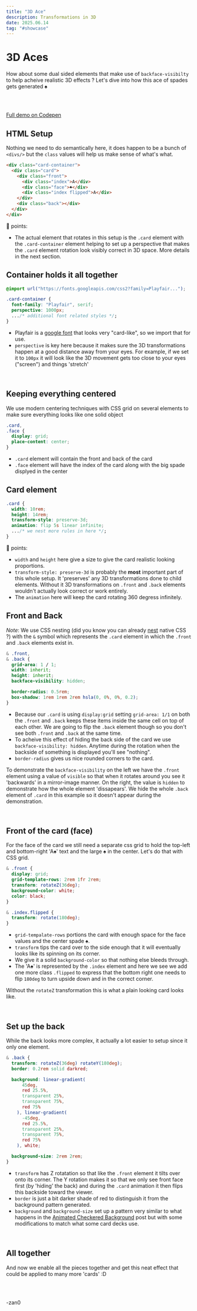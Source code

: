 ```yaml
---
title: "3D Ace"
description: Transformations in 3D
date: 2025.06.14
tag: "#showcase"
---
```


# 3D Aces

<Badge :text="$frontmatter.date" />
<Badge :text="$frontmatter.tag" />

How about some dual sided elements that make use of `backface-visibilty` to help acheive realistic 3D effects ? Let's dive into how this ace of spades gets generated ♠️

<div style="padding:1rem 0;">
<AceOfSpades />
</div>

[Full demo on Codepen](https://codepen.io/_zan0/pen/gbpePWq)

## HTML Setup

Nothing we need to do semantically here, it does happen to be a bunch of `<divs/>` but the `class` values will help us make sense of what's what.

```html
<div class="card-container">
  <div class="card">
    <div class="front">
      <div class="index">A</div>
      <div class="face">♠</div>
      <div class="index flipped">A</div>
    </div>
    <div class="back"></div>
  </div>
</div>
```

🔑 points:

- The actual element that rotates in this setup is the `.card` element with the `.card-container` element helping to set up a perspective that makes the `.card` element rotation look visibly correct in 3D space. More details in the next section.

## Container holds it all together

```css
@import url("https://fonts.googleapis.com/css2?family=Playfair...");

.card-container {
  font-family: "Playfair", serif;
  perspective: 1000px;
  .../* additional font related styles */;
}
```

- Playfair is a [google font](https://fonts.google.com/specimen/Playfair) that looks very "card-like", so we import that for use.
- `perspective` is key here because it makes sure the 3D transformations happen at a good distance away from your eyes. For example, if we set it to `100px` it will look like the 3D movement gets too close to your eyes ("screen") and things 'stretch'

<style>
.perspective{
    overflow:hidden;
}
.perspective .card-container{
    perspective:100px;
}

</style>
<div class="perspective" style="padding-top:1rem;">
<AceOfSpades />
</div>

## Keeping everything centered

We use modern centering techniques with CSS grid on several elements to make sure everything looks like one solid object

```css
.card,
.face {
  display: grid;
  place-content: center;
}
```

- `.card` element will contain the front and back of the card
- `.face` element will have the index of the card along with the big spade displyed in the center

## Card element

```css
.card {
  width: 10rem;
  height: 14rem;
  transform-style: preserve-3d;
  animation: flip 5s linear infinite;
  .../* we nest more rules in here */;
}
```

🔑 points:

- `width` and `height` here give a size to give the card realistic looking proportions.
- `transform-style: preserve-3d` is probably the **most** important part of this whole setup. It 'preserves' any 3D transformations done to child elements. Without it 3D transformations on `.front` and `.back` elements wouldn't actually look correct or work entirely.
- The `animation` here will keep the card rotating 360 degress infinitely.

## Front and Back

_Note_: We use CSS nesting (did you know you can already [nest](https://developer.mozilla.org/en-US/docs/Web/CSS/CSS_nesting) native CSS ?) with the `&` symbol which represents the `.card` element in which the `.front` and `.back` elements exist in.

```css
& .front,
& .back {
  grid-area: 1 / 1;
  width: inherit;
  height: inherit;
  backface-visibility: hidden;

  border-radius: 0.5rem;
  box-shadow: 1rem 1rem 2rem hsla(0, 0%, 0%, 0.2);
}
```

- Because our `.card` is using `display:grid` setting `grid-area: 1/1` on both the `.front` and `.back` keeps these items inside the same cell on top of each other. We are going to flip the `.back` element though so you don't see both `.front` and `.back` at the same time.
- To acheive this effect of hiding the back side of the card we use `backface-visibility: hidden`. Anytime during the rotation when the backside of something is displayed you'll see "nothing".
- `border-radius` gives us nice rounded corners to the card.

To demonstrate the `backface-visibility` on the left we have the `.front` element using a value of `visible` so that when it rotates around you see it 'backwards' in a mirror-image manner. On the right, the value is `hidden` to demonstrate how the whole element 'dissapears'. We hide the whole `.back` element of `.card` in this example so it doesn't appear during the demonstration.

<style>
    .backface.first .front{
        backface-visibility: visible;
    }
    .backface.second .front{
        backface-visibility:hidden;
    }
    .backface .back{display:none;}
</style>
<div style="display:flex; gap:1rem;">
    <div class="backface first" style="padding-top:1rem;">
        <AceOfSpades />
    </div>
    <div class="backface second" style="padding-top:1rem;">
        <AceOfSpades />
    </div>
</div>

## Front of the card (face)

For the face of the card we still need a separate css grid to hold the top-left and bottom-right 'A♠️' text and the large ♠️ in the center. Let's do that with CSS grid.

```css
& .front {
  display: grid;
  grid-template-rows: 2rem 1fr 2rem;
  transform: rotateZ(36deg);
  background-color: white;
  color: black;
}

& .index.flipped {
  transform: rotate(180deg);
}
```

- `grid-tempalate-rows` portions the card with enough space for the face values and the center spade ♠️.
- `transform` tips the card over to the side enough that it will eventually looks like its spinning on its corner.
- We give it a solid `background-color` so that nothing else bleeds through.
- The 'A♠️' is represented by the `.index` element and here we see we add one more class `.flipped` to express that the bottom right one needs to flip `180deg` to turn upside down and in the correct corner.

Without the `rotateZ` transformation this is what a plain looking card looks like.

<style>
.front-only .card{animation:none;}
.front-only .front{
   animation:none;
   transform:rotateZ(0deg);
}
</style>
<div class="front-only" style="padding-top:1rem;">
<AceOfSpades />
</div>

## Set up the back

While the back looks more complex, it actually a lot easier to setup since it only one element.

```css
& .back {
  transform: rotateZ(36deg) rotateY(180deg);
  border: 0.2rem solid darkred;

  background: linear-gradient(
      45deg,
      red 25.5%,
      transparent 25%,
      transparent 75%,
      red 75%
    ), linear-gradient(
      -45deg,
      red 25.5%,
      transparent 25%,
      transparent 75%,
      red 75%
    ), white;

  background-size: 2rem 2rem;
}
```

- `transform` has Z rotatation so that like the `.front` element it tilts over onto its corner. The Y rotation makes it so that we only see front face first (by 'hiding' the back) and during the `.card` animation it then flips this backside toward the viewer.
- `border` is just a bit darker shade of red to distinguish it from the background pattern generated.
- `background` and `background-size` set up a pattern very similar to what happens in the [Animated Checkered Background](../showcase/2025-05-12-Animated-Checkered-Background.md) post but with some modifications to match what some card decks use.

<style>
.back-only .card{animation:none; transform:rotateY(180deg);}

</style>
<div class="back-only" style="padding-top:1rem;">
<AceOfSpades />
</div>

## All together

And now we enable all the pieces together and get this neat effect that could be applied to many more 'cards' :D

<div style="padding:1rem 0">
<AceOfSpades />
</div>

-zan0
